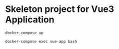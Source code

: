 # Skeleton project for Vue3 Application


```shell
docker-compose up
```

```shell
docker-compose exec vue-app bash
```